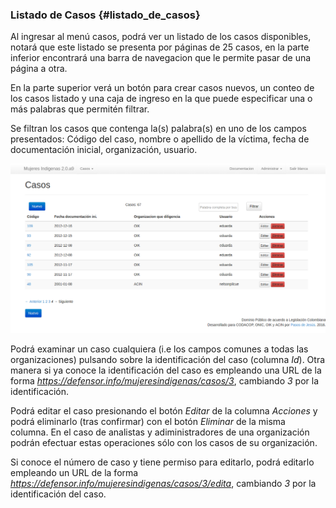 ### Listado de Casos  {#listado_de_casos}
 
Al ingresar al menú casos, podrá ver un listado de los casos disponibles, notará 
que este listado se presenta por páginas de 25 casos, en la parte inferior encontrará 
una barra de navegacion que le permite pasar de una página a otra.

En la parte superior verá un botón para crear casos nuevos, un conteo de los casos 
listado y una caja de ingreso en la que puede especificar una o más palabras que 
permitén filtrar.

Se filtran los casos que contenga la(s) palabra(s) en uno de los campos presentados: 
Código del caso, nombre o apellido de la víctima, fecha de documentación inicial, 
organización, usuario.

![Listado de casos](img/lista_de_casos.png)

Podrá examinar un caso cualquiera (i.e los campos comunes a todas las organizaciones) pulsando sobre la 
identificación del caso (columna *Id*). Otra manera si ya conoce la identificación 
del caso es empleando una URL de la forma 
    *https://defensor.info/mujeresindigenas/casos/3*, cambiando *3* por la identificación.

Podrá editar el caso presionando el botón *Editar* de la columna *Acciones* y podrá 
eliminarlo (tras confirmar) con el botón *Eliminar* de la misma columna.  En el caso
de analistas y adiministradores de una organización podrán efectuar estas operaciones sólo con
los casos de su organización.

Si conoce el número de caso y tiene permiso para editarlo, podrá editarlo empleando un URL de la 
forma *https://defensor.info/mujeresindigenas/casos/3/edita*, cambiando *3* por la 
identificación del caso.

